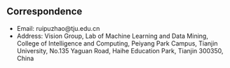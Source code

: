 ## Correspondence
<!-- 
<h4 style="margin:0 10px 0;">Conference Reviewers</h4>

Please read this page before asking for source code/pre-trained models/data, etc.
-->

<ul style="margin:0 0 5px;">
  <li><autocolor>Email: ruipuzhao@tju.edu.cn</autocolor></li>
  <li><autocolor>Address: Vision Group, Lab of Machine Learning and Data Mining, College of Intelligence and Computing, Peiyang Park Campus, Tianjin University, No.135 Yaguan Road, Haihe Education Park, Tianjin 300350, China</autocolor></li>
</ul>
<!-- 
<h4 style="margin:0 10px 0;">Journal Reviewers</h4>
<ul style="margin:0 0 20px;">
  <li><a href="https://www.computer.org/csdl/journal/tp"><autocolor>IEEE Transactions on Pattern Analysis and Machine Intelligence (TPAMI)</autocolor></a></li>
  <li><a href="https://www.springer.com/journal/11263"><autocolor>International Journal of Computer Vision (IJCV)</autocolor></a></li>
</ul>
-->